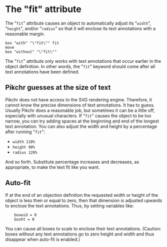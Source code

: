 # The "fit" attribute

The "`fit`" attribute causes an object to automatically adjust its
"`width`", "`height`", and/or "`radius`" so that it will enclose its
text annotations with a reasonable margin.

~~~ pikchr toggle
box "with" "\"fit\"" fit
move
box "without" "\"fit\""
~~~

The "`fit`" attribute only works with text annotations that occur
earlier in the object definition.  In other words, the "`fit`" keyword
should come after all text annotations have been defined.

## Pikchr guesses at the size of text

Pikchr does not have access to the SVG rendering engine.  Therefore,
it cannot know the precise dimensions of text annotations.  It has to
guess.  Usually Pikchr does a reasonable job, but sometimes it can be
a little off, especially with unusual characters.  If "`fit`" causes the
object to be too narrow, you can try adding spaces at the beginning and
end of the longest text annotation.  You can also adjust the width
and height by a percentage after running "`fit`":

   *  `width 110%`
   *  `height 90%`
   *  `radius 120%`

And so forth.  Substitute percentage increases and decreases, as
appropriate, to make the text fit like you want.

## Auto-fit

If at the end of an objection definition the requested width or height of the
object is less then or equal to zero, then that dimension is adjusted
upwards to enclose the text annotations.  Thus, by setting variables
like:

~~~
    boxwid = 0
    boxht = 0
~~~

You can cause all boxes to scale to enclose their text annotations.
(Caution:  boxes without any text annotations go to zero height and width
and thus disappear when auto-fit is enabled.)
